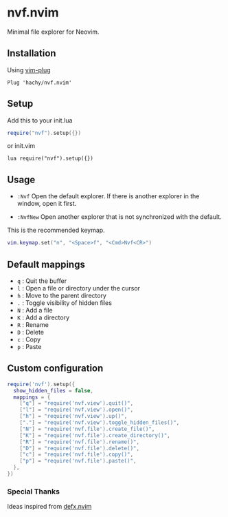 # nvf.nvim

Minimal file explorer for Neovim.

## Installation

Using [vim-plug](https://github.com/junegunn/vim-plug)

```vim
Plug 'hachy/nvf.nvim'
```

## Setup

Add this to your init.lua

```lua
require("nvf").setup({})
```

or init.vim

```vim
lua require("nvf").setup({})
```

## Usage

- `:Nvf` Open the default explorer. If there is another explorer in the window, open it first.

- `:NvfNew` Open another explorer that is not synchronized with the default.

This is the recommended keymap.

```lua
vim.keymap.set("n", "<Space>f", "<Cmd>Nvf<CR>")
```

## Default mappings

- `q` : Quit the buffer
- `l` : Open a file or directory under the cursor
- `h` : Move to the parent directory
- `.` : Toggle visibility of hidden files
- `N` : Add a file
- `K` : Add a directory
- `R` : Rename
- `D` : Delete
- `c` : Copy
- `p` : Paste

## Custom configuration

```lua
require('nvf').setup({
  show_hidden_files = false,
  mappings = {
    ["q"] = "require('nvf.view').quit()",
    ["l"] = "require('nvf.view').open()",
    ["h"] = "require('nvf.view').up()",
    ["."] = "require('nvf.view').toggle_hidden_files()",
    ["N"] = "require('nvf.file').create_file()",
    ["K"] = "require('nvf.file').create_directory()",
    ["R"] = "require('nvf.file').rename()",
    ["D"] = "require('nvf.file').delete()",
    ["c"] = "require('nvf.file').copy()",
    ["p"] = "require('nvf.file').paste()",
  },
})
```

### Special Thanks

Ideas inspired from [defx.nvim](https://github.com/Shougo/defx.nvim)
